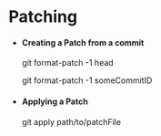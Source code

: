 Patching
========


* #### Creating a Patch from a commit ####

    git format-patch -1 head
    
    git format-patch -1 someCommitID
    
* #### Applying a Patch ####

  git apply path/to/patchFile
    
